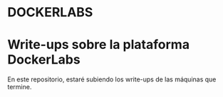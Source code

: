 # DOCKERLABS
# Write-ups sobre la plataforma DockerLabs

En este repositorio, estaré subiendo los write-ups de las máquinas que termine.
